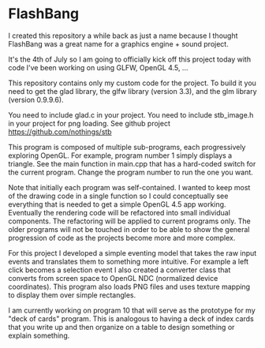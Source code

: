 # FlashBang
I created this repository a while back as just a name because I thought 
FlashBang was a great name for a graphics engine + sound project. 

It's the 4th of July so I am going to officially kick off this project today 
with code I've been working on using GLFW, OpenGL 4.5, ...

This repository contains only my custom code for the project.  To build it you 
need to get the glad library, the glfw library (version 3.3), and the glm 
library (version 0.9.9.6).

You need to include glad.c in your project.
You need to include stb_image.h in your project for png loading. 
See github project https://github.com/nothings/stb

This program is composed of multiple sub-programs, each progressively exploring 
OpenGL.  For example, program number 1 simply displays a triangle.
See the main function in main.cpp that has a hard-coded switch for the current 
program.  Change the program number to run the one you want.

Note that initially each program was self-contained.  I wanted to keep most of
the drawing code in a single function so I could conceptually see everything
that is needed to get a simple OpenGL 4.5 app working.  Eventually the rendering
code will be refactored into small individual components.  The refactoring will
be applied to current programs only.  The older programs will not be touched in order
to be able to show the general progression of code as the projects become more
and more complex.

For this project I developed a simple eventing model that takes the raw input 
events and translates them to something more intuitive.  For example a left click 
becomes a selection event  I also created a converter class that converts from screen
space to OpenGL NDC (normalized device coordinates).  This program also loads PNG 
files and uses texture mapping to display them over simple rectangles. 

I am currently working on program 10 that will serve as the prototype for my
"deck of cards" program.  This is analogous to having a deck of index cards that
you write up and then organize on a table to design something or explain something.

